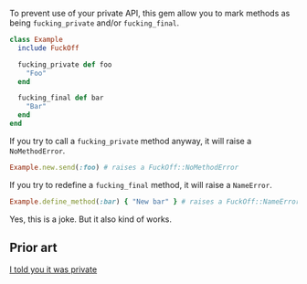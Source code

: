 To prevent use of your private API, this gem allow you to mark methods as being `fucking_private` and/or `fucking_final`.

```ruby
class Example
  include FuckOff

  fucking_private def foo
    "Foo"
  end

  fucking_final def bar
    "Bar"
  end
end
```

If you try to call a `fucking_private` method anyway, it will raise a `NoMethodError`.

```ruby
Example.new.send(:foo) # raises a FuckOff::NoMethodError
```

If you try to redefine a `fucking_final` method, it will raise a `NameError`.

```ruby
Example.define_method(:bar) { "New bar" } # raises a FuckOff::NameError
```

Yes, this is a joke. But it also kind of works.

## Prior art

[I told you it was private](https://github.com/fxn/i-told-you-it-was-privat)
